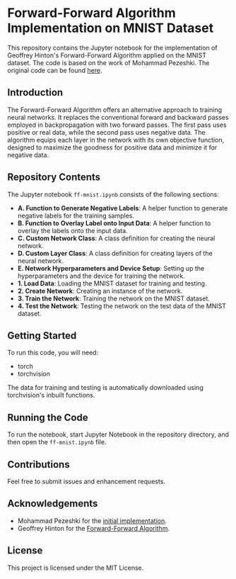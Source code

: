 # Forward-Forward Algorithm Implementation on MNIST Dataset

This repository contains the Jupyter notebook for the implementation of Geoffrey Hinton's Forward-Forward Algorithm applied on the MNIST dataset. The code is based on the work of Mohammad Pezeshki. The original code can be found [here](https://github.com/mohammadpz/pytorch_forward_forward).

## Introduction

The Forward-Forward Algorithm offers an alternative approach to training neural networks. It replaces the conventional forward and backward passes employed in backpropagation with two forward passes. The first pass uses positive or real data, while the second pass uses negative data. The algorithm equips each layer in the network with its own objective function, designed to maximize the goodness for positive data and minimize it for negative data.

## Repository Contents

The Jupyter notebook `ff-mnist.ipynb` consists of the following sections:

- **A. Function to Generate Negative Labels**: A helper function to generate negative labels for the training samples.
- **B. Function to Overlay Label onto Input Data**: A helper function to overlay the labels onto the input data.
- **C. Custom Network Class**: A class definition for creating the neural network.
- **D. Custom Layer Class**: A class definition for creating layers of the neural network.
- **E. Network Hyperparameters and Device Setup**: Setting up the hyperparameters and the device for training the network.
- **1. Load Data**: Loading the MNIST dataset for training and testing.
- **2. Create Network**: Creating an instance of the network.
- **3. Train the Network**: Training the network on the MNIST dataset.
- **4. Test the Network**: Testing the network on the test data of the MNIST dataset.

## Getting Started

To run this code, you will need:

- torch
- torchvision

The data for training and testing is automatically downloaded using torchvision's inbuilt functions.

## Running the Code

To run the notebook, start Jupyter Notebook in the repository directory, and then open the `ff-mnist.ipynb` file.

## Contributions

Feel free to submit issues and enhancement requests.

## Acknowledgements

- Mohammad Pezeshki for the [initial implementation](https://github.com/mohammadpz/pytorch_forward_forward).
- Geoffrey Hinton for the [Forward-Forward Algorithm](https://arxiv.org/abs/2212.13345).

## License

This project is licensed under the MIT License.
